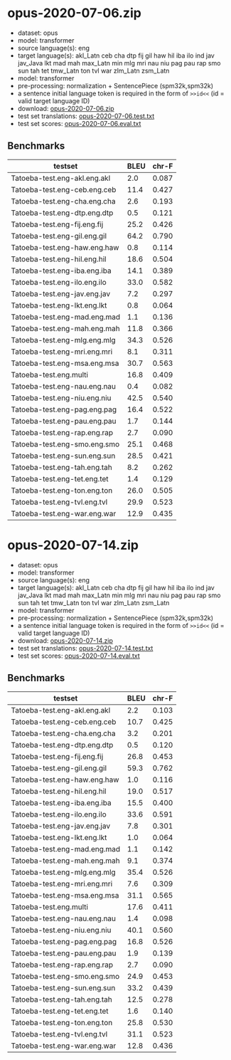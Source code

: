 # opus-2020-07-06.zip

* dataset: opus
* model: transformer
* source language(s): eng
* target language(s): akl_Latn ceb cha dtp fij gil haw hil iba ilo ind jav jav_Java lkt mad mah max_Latn min mlg mri nau niu pag pau rap smo sun tah tet tmw_Latn ton tvl war zlm_Latn zsm_Latn
* model: transformer
* pre-processing: normalization + SentencePiece (spm32k,spm32k)
* a sentence initial language token is required in the form of `>>id<<` (id = valid target language ID)
* download: [opus-2020-07-06.zip](https://object.pouta.csc.fi/Tatoeba-MT-models/eng-map/opus-2020-07-06.zip)
* test set translations: [opus-2020-07-06.test.txt](https://object.pouta.csc.fi/Tatoeba-MT-models/eng-map/opus-2020-07-06.test.txt)
* test set scores: [opus-2020-07-06.eval.txt](https://object.pouta.csc.fi/Tatoeba-MT-models/eng-map/opus-2020-07-06.eval.txt)

## Benchmarks

| testset               | BLEU  | chr-F |
|-----------------------|-------|-------|
| Tatoeba-test.eng-akl.eng.akl 	| 2.0 	| 0.087 |
| Tatoeba-test.eng-ceb.eng.ceb 	| 11.4 	| 0.427 |
| Tatoeba-test.eng-cha.eng.cha 	| 2.6 	| 0.193 |
| Tatoeba-test.eng-dtp.eng.dtp 	| 0.5 	| 0.121 |
| Tatoeba-test.eng-fij.eng.fij 	| 25.2 	| 0.426 |
| Tatoeba-test.eng-gil.eng.gil 	| 64.2 	| 0.790 |
| Tatoeba-test.eng-haw.eng.haw 	| 0.8 	| 0.114 |
| Tatoeba-test.eng-hil.eng.hil 	| 18.6 	| 0.504 |
| Tatoeba-test.eng-iba.eng.iba 	| 14.1 	| 0.389 |
| Tatoeba-test.eng-ilo.eng.ilo 	| 33.0 	| 0.582 |
| Tatoeba-test.eng-jav.eng.jav 	| 7.2 	| 0.297 |
| Tatoeba-test.eng-lkt.eng.lkt 	| 0.8 	| 0.064 |
| Tatoeba-test.eng-mad.eng.mad 	| 1.1 	| 0.136 |
| Tatoeba-test.eng-mah.eng.mah 	| 11.8 	| 0.366 |
| Tatoeba-test.eng-mlg.eng.mlg 	| 34.3 	| 0.526 |
| Tatoeba-test.eng-mri.eng.mri 	| 8.1 	| 0.311 |
| Tatoeba-test.eng-msa.eng.msa 	| 30.7 	| 0.563 |
| Tatoeba-test.eng.multi 	| 16.8 	| 0.409 |
| Tatoeba-test.eng-nau.eng.nau 	| 0.4 	| 0.082 |
| Tatoeba-test.eng-niu.eng.niu 	| 42.5 	| 0.540 |
| Tatoeba-test.eng-pag.eng.pag 	| 16.4 	| 0.522 |
| Tatoeba-test.eng-pau.eng.pau 	| 1.7 	| 0.144 |
| Tatoeba-test.eng-rap.eng.rap 	| 2.7 	| 0.090 |
| Tatoeba-test.eng-smo.eng.smo 	| 25.1 	| 0.468 |
| Tatoeba-test.eng-sun.eng.sun 	| 28.5 	| 0.421 |
| Tatoeba-test.eng-tah.eng.tah 	| 8.2 	| 0.262 |
| Tatoeba-test.eng-tet.eng.tet 	| 1.4 	| 0.129 |
| Tatoeba-test.eng-ton.eng.ton 	| 26.0 	| 0.505 |
| Tatoeba-test.eng-tvl.eng.tvl 	| 29.9 	| 0.523 |
| Tatoeba-test.eng-war.eng.war 	| 12.9 	| 0.435 |

# opus-2020-07-14.zip

* dataset: opus
* model: transformer
* source language(s): eng
* target language(s): akl_Latn ceb cha dtp fij gil haw hil iba ilo ind jav jav_Java lkt mad mah max_Latn min mlg mri nau niu pag pau rap smo sun tah tet tmw_Latn ton tvl war zlm_Latn zsm_Latn
* model: transformer
* pre-processing: normalization + SentencePiece (spm32k,spm32k)
* a sentence initial language token is required in the form of `>>id<<` (id = valid target language ID)
* download: [opus-2020-07-14.zip](https://object.pouta.csc.fi/Tatoeba-MT-models/eng-map/opus-2020-07-14.zip)
* test set translations: [opus-2020-07-14.test.txt](https://object.pouta.csc.fi/Tatoeba-MT-models/eng-map/opus-2020-07-14.test.txt)
* test set scores: [opus-2020-07-14.eval.txt](https://object.pouta.csc.fi/Tatoeba-MT-models/eng-map/opus-2020-07-14.eval.txt)

## Benchmarks

| testset               | BLEU  | chr-F |
|-----------------------|-------|-------|
| Tatoeba-test.eng-akl.eng.akl 	| 2.2 	| 0.103 |
| Tatoeba-test.eng-ceb.eng.ceb 	| 10.7 	| 0.425 |
| Tatoeba-test.eng-cha.eng.cha 	| 3.2 	| 0.201 |
| Tatoeba-test.eng-dtp.eng.dtp 	| 0.5 	| 0.120 |
| Tatoeba-test.eng-fij.eng.fij 	| 26.8 	| 0.453 |
| Tatoeba-test.eng-gil.eng.gil 	| 59.3 	| 0.762 |
| Tatoeba-test.eng-haw.eng.haw 	| 1.0 	| 0.116 |
| Tatoeba-test.eng-hil.eng.hil 	| 19.0 	| 0.517 |
| Tatoeba-test.eng-iba.eng.iba 	| 15.5 	| 0.400 |
| Tatoeba-test.eng-ilo.eng.ilo 	| 33.6 	| 0.591 |
| Tatoeba-test.eng-jav.eng.jav 	| 7.8 	| 0.301 |
| Tatoeba-test.eng-lkt.eng.lkt 	| 1.0 	| 0.064 |
| Tatoeba-test.eng-mad.eng.mad 	| 1.1 	| 0.142 |
| Tatoeba-test.eng-mah.eng.mah 	| 9.1 	| 0.374 |
| Tatoeba-test.eng-mlg.eng.mlg 	| 35.4 	| 0.526 |
| Tatoeba-test.eng-mri.eng.mri 	| 7.6 	| 0.309 |
| Tatoeba-test.eng-msa.eng.msa 	| 31.1 	| 0.565 |
| Tatoeba-test.eng.multi 	| 17.6 	| 0.411 |
| Tatoeba-test.eng-nau.eng.nau 	| 1.4 	| 0.098 |
| Tatoeba-test.eng-niu.eng.niu 	| 40.1 	| 0.560 |
| Tatoeba-test.eng-pag.eng.pag 	| 16.8 	| 0.526 |
| Tatoeba-test.eng-pau.eng.pau 	| 1.9 	| 0.139 |
| Tatoeba-test.eng-rap.eng.rap 	| 2.7 	| 0.090 |
| Tatoeba-test.eng-smo.eng.smo 	| 24.9 	| 0.453 |
| Tatoeba-test.eng-sun.eng.sun 	| 33.2 	| 0.439 |
| Tatoeba-test.eng-tah.eng.tah 	| 12.5 	| 0.278 |
| Tatoeba-test.eng-tet.eng.tet 	| 1.6 	| 0.140 |
| Tatoeba-test.eng-ton.eng.ton 	| 25.8 	| 0.530 |
| Tatoeba-test.eng-tvl.eng.tvl 	| 31.1 	| 0.523 |
| Tatoeba-test.eng-war.eng.war 	| 12.8 	| 0.436 |

